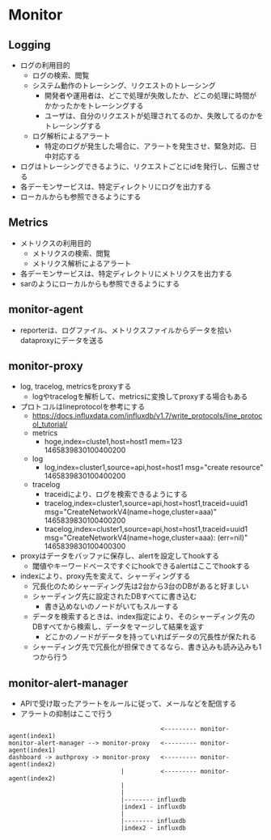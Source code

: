 # Monitor


## Logging
* ログの利用目的
    * ログの検索、閲覧
    * システム動作のトレーシング、リクエストのトレーシング
        * 開発者や運用者は、どこで処理が失敗したか、どこの処理に時間がかかったかをトレーシングする
        * ユーザは、自分のリクエストが処理されてるのか、失敗してるのかをトレーシングする
    * ログ解析によるアラート
        * 特定のログが発生した場合に、アラートを発生させ、緊急対応、日中対応する
* ログはトレーシングできるように、リクエストごとにidを発行し、伝搬させる
* 各デーモンサービスは、特定ディレクトリにログを出力する
* ローカルからも参照できるようにする


## Metrics
* メトリクスの利用目的
    * メトリクスの検索、閲覧
    * メトリクス解析によるアラート
* 各デーモンサービスは、特定ディレクトリにメトリクスを出力する
* sarのようにローカルからも参照できるようにする


## monitor-agent
* reporterは、ログファイル、メトリクスファイルからデータを拾いdataproxyにデータを送る


## monitor-proxy
* log, tracelog, metricsをproxyする
    * logやtracelogを解析して、metricsに変換してproxyする場合もある
* プロトコルはlineprotocolを参考にする
    * https://docs.influxdata.com/influxdb/v1.7/write_protocols/line_protocol_tutorial/
    * metrics
        * hoge,index=cluste1,host=host1 mem=123 1465839830100400200
    * log
        * log,index=cluster1,source=api,host=host1 msg="create resource" 1465839830100400200
    * tracelog
        * traceidにより、ログを検索できるようにする
        * tracelog,index=cluster1,source=api,host=host1,traceid=uuid1 msg="CreateNetworkV4(name=hoge,cluster=aaa)" 1465839830100400200
        * tracelog,index=cluster1,source=api,host=host1,traceid=uuid1 msg="CreateNetworkV4(name=hoge,cluster=aaa): (err=nil)" 1465839830100400300
* proxyはデータをバッファに保存し、alertを設定してhookする
    * 閾値やキーワードベースですぐにhookできるalertはここでhookする
* indexにより、proxy先を変えて、シャーディングする
    * 冗長化のためシャーディング先は2台から3台のDBがあると好ましい
    * シャーディング先に設定されたDBすべてに書き込む
        * 書き込めないのノードがいてもスルーする
    * データを検索するときは、index指定により、そのシャーディング先のDBすべてから検索し、データをマージして結果を返す
        * どこかのノードがデータを持っていればデータの冗長性が保たれる
    * シャーディング先で冗長化が担保できてるなら、書き込みも読み込みも1つから行う


## monitor-alert-manager
* APIで受け取ったアラートをルールに従って、メールなどを配信する
* アラートの抑制はここで行う


```
                                          <--------- monitor-agent(index1)
monitor-alert-manager --> monitor-proxy   <--------- monitor-agent(index1)
dashboard -> authproxy -> monitor-proxy   <--------- monitor-agent(index2)
                               |          <--------- monitor-agent(index2)
                               |
                               |
                               |-------- influxdb
                               |index1 - influxdb
                               |
                               |-------- influxdb
                               |index2 - influxdb
```
